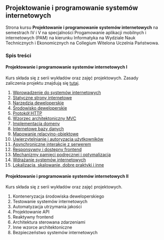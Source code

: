 ## Projektowanie i programowanie systemów internetowych
Strona kursu **Projektowanie i programowanie systemów internetowych** na semestrach IV i V na specjalności Progamowanie aplikacji mobilnych i internetowych (PAM) na kierunku Informatyka na Wydziale Nauk Technicznych i Ekonomicznych na Collegium Witelona Uczelnia Państwowa.

### Spis treści
#### Projektowanie i programowanie systemów internetowych I
Kurs składa się z serii wykładów oraz zajęć projektowych. Zasady zaliczenia projektu znajdują się [tutaj](./projects/ppsi1.md).

1. [Wprowadzenie do systemów internetowych](https://krzysztofrewak.github.io/ppsi/lectures/w01/index.html)
1. [Statyczne strony internetowe](https://krzysztofrewak.github.io/ppsi/lectures/w02/index.html)
1. [Narzędzia deweloperskie](https://krzysztofrewak.github.io/ppsi/lectures/w03/index.html)
1. [Środowisko deweloperskie](https://krzysztofrewak.github.io/ppsi/lectures/w04/index.html)
1. [Protokół HTTP](https://krzysztofrewak.github.io/ppsi/lectures/w05/index.html)
1. [Wzorzec architektoniczny MVC](https://krzysztofrewak.github.io/ppsi/lectures/w06/index.html)
1. [Implementacja domeny](https://krzysztofrewak.github.io/ppsi/lectures/w07/index.html)
1. [Internetowe bazy danych](https://krzysztofrewak.github.io/ppsi/lectures/w08/index.html)
1. [Mapowanie relacyjno-obiektowe](https://krzysztofrewak.github.io/ppsi/lectures/w09/index.html)
1. [Uwierzytelnianie i autoryzacja użytkowników](https://krzysztofrewak.github.io/ppsi/lectures/w10/index.html)
1. [Asynchroniczne interakcje z serwerem](https://krzysztofrewak.github.io/ppsi/lectures/w11/index.html)
1. [Responsywny i dostępny frontend](https://krzysztofrewak.github.io/ppsi/lectures/w12/index.html)
1. [Mechanizmy pamięci podręcznej i optymalizacja](https://krzysztofrewak.github.io/ppsi/lectures/w13-15/index.html)
1. [Wdrażanie systemów internetowych](https://krzysztofrewak.github.io/ppsi/lectures/w13-15/index.html)
1. [Lokalizacja, skalowanie, dobre praktyki i inne](https://krzysztofrewak.github.io/ppsi/lectures/w13-15/index.html)

#### Projektowanie i programowanie systemów internetowych II
Kurs składa się z serii wykładów oraz zajęć projektowych. 

1. Konteneryzacja środowiska deweloperskiego
1. Testowanie systemów internetowych
1. Automatyzacja utrzymania jakości 
1. Projektowanie API
1. Reaktywny frontend 
1. Architektura sterowana zdarzeniami
1. Inne wzorce architektoniczne
1. Bezpieczeństwo systemów internetowych
